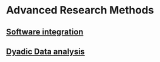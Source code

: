 # Advanced Research Methods

## [Software integration](https://rpubs.com/focardozom2/softwareinteg)
## [Dyadic Data analysis](https://rpubs.com/focardozom2/dyadicDataAnalysis)
